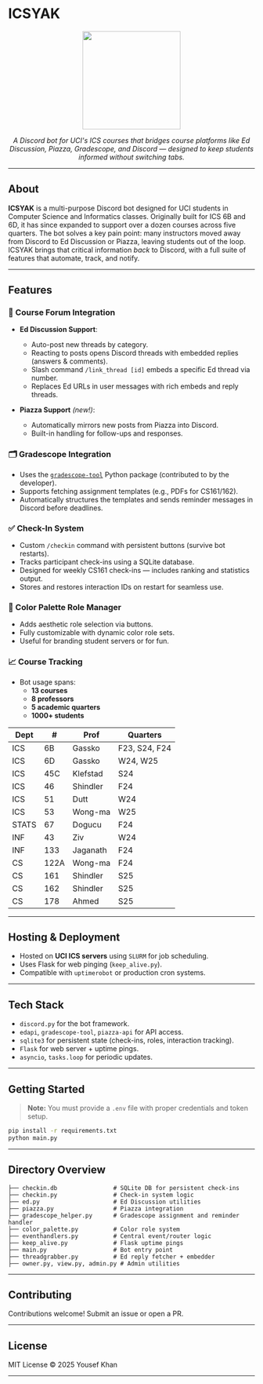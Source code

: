 # ICSYAK

<p align="center">

   <img src="https://github.com/user-attachments/assets/c418c365-d036-45c0-a57e-822bd0312a57" width="200" height="200">
</p>

<p align="center">
   <em>A Discord bot for UCI's ICS courses that bridges course platforms like Ed Discussion, Piazza, Gradescope, and Discord — designed to keep students informed without switching tabs.</em>
</p>

---

## About

**ICSYAK** is a multi-purpose Discord bot designed for UCI students in Computer Science and Informatics classes. Originally built for ICS 6B and 6D, it has since expanded to support over a dozen courses across five quarters. The bot solves a key pain point: many instructors moved away from Discord to Ed Discussion or Piazza, leaving students out of the loop. ICSYAK brings that critical information *back* to Discord, with a full suite of features that automate, track, and notify.

---

## Features

### 📌 Course Forum Integration

- **Ed Discussion Support**:
  - Auto-post new threads by category.
  - Reacting to posts opens Discord threads with embedded replies (answers & comments).
  - Slash command `/link_thread [id]` embeds a specific Ed thread via number.
  - Replaces Ed URLs in user messages with rich embeds and reply threads.

- **Piazza Support** *(new!)*:
  - Automatically mirrors new posts from Piazza into Discord.
  - Built-in handling for follow-ups and responses.

### 🗂️ Gradescope Integration

- Uses the [`gradescope-tool`](https://pypi.org/project/gradescope-tool/) Python package (contributed to by the developer).
- Supports fetching assignment templates (e.g., PDFs for CS161/162).
- Automatically structures the templates and sends reminder messages in Discord before deadlines.

### ✅ Check-In System

- Custom `/checkin` command with persistent buttons (survive bot restarts).
- Tracks participant check-ins using a SQLite database.
- Designed for weekly CS161 check-ins — includes ranking and statistics output.
- Stores and restores interaction IDs on restart for seamless use.

### 🎨 Color Palette Role Manager

- Adds aesthetic role selection via buttons.
- Fully customizable with dynamic color role sets.
- Useful for branding student servers or for fun.

### 📈 Course Tracking

- Bot usage spans:
  - **13 courses**
  - **8 professors**
  - **5 academic quarters**
  - **1000+ students**

| Dept | #     | Prof       | Quarters             |
|------|-------|------------|----------------------|
| ICS  | 6B    | Gassko     | F23, S24, F24        |
| ICS  | 6D    | Gassko     | W24, W25             |
| ICS  | 45C   | Klefstad   | S24                  |
| ICS  | 46    | Shindler   | F24                  |
| ICS  | 51    | Dutt       | W24                  |
| ICS  | 53    | Wong-ma    | W25                  |
| STATS| 67    | Dogucu     | F24                  |
| INF  | 43    | Ziv        | W24                  |
| INF  | 133   | Jaganath   | F24                  |
| CS   | 122A  | Wong-ma    | F24                  |
| CS   | 161   | Shindler   | S25                  |
| CS   | 162   | Shindler   | S25                  |
| CS   | 178   | Ahmed      | S25                  |

---

## Hosting & Deployment

- Hosted on **UCI ICS servers** using `SLURM` for job scheduling.
- Uses Flask for web pinging (`keep_alive.py`).
- Compatible with `uptimerobot` or production cron systems.

---

## Tech Stack

- `discord.py` for the bot framework.
- `edapi`, `gradescope-tool`, `piazza-api` for API access.
- `sqlite3` for persistent state (check-ins, roles, interaction tracking).
- `Flask` for web server + uptime pings.
- `asyncio`, `tasks.loop` for periodic updates.

---

## Getting Started

> **Note:** You must provide a `.env` file with proper credentials and token setup.

```bash
pip install -r requirements.txt
python main.py
```

---

## Directory Overview

```
├── checkin.db                # SQLite DB for persistent check-ins
├── checkin.py                # Check-in system logic
├── ed.py                     # Ed Discussion utilities
├── piazza.py                 # Piazza integration
├── gradescope_helper.py      # Gradescope assignment and reminder handler
├── color_palette.py          # Color role system
├── eventhandlers.py          # Central event/router logic
├── keep_alive.py             # Flask uptime pings
├── main.py                   # Bot entry point
├── threadgrabber.py          # Ed reply fetcher + embedder
├── owner.py, view.py, admin.py # Admin utilities
```

---

## Contributing

Contributions welcome! Submit an issue or open a PR.

---

## License

MIT License © 2025 Yousef Khan

---
